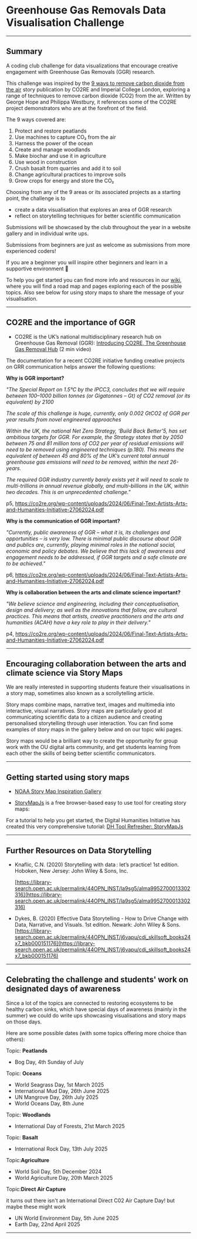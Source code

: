 # Greenhouse Gas Removals Data Visualisation Challenge

***
## Summary 
A coding club challenge for data visualizations that encourage creative engagement with Greenhouse Gas Removals (GGR) research. 

This challenge was inspired by the [9 ways to remove carbon dioxide from the air](https://co2re.org/9-ways-to-remove-carbon-dioxide-from-the-air/) story publication by CO2RE and Imperial College London, exploring a range of techniques to remove carbon dioxide (CO2) from the air. Written by George Hope and Philippa Westbury, it references some of the CO2RE project demonstrators who are at the forefront of the field.

The 9 ways covered are:
1. Protect and restore peatlands
2. Use machines to capture CO₂ from the air
3. Harness the power of the ocean
4. Create and manage woodlands
5. Make biochar and use it in agriculture
6. Use wood in construction
7. Crush basalt from quarries and add it to soil
8. Change agricultural practices to improve soils
9. Grow crops for energy and store the CO₂

Choosing from any of the 9 areas or its associated projects as a starting point, the challenge is to
- create a data visualisation that explores an area of GGR research
- reflect on storytelling techniques for better scientific communication

Submissions will be showcased by the club throughout the year in a website gallery and in individual write ups. 

Submissions from beginners are just as welcome as submissions from more experienced coders! 

If you are a beginner you will inspire other beginners and learn in a supportive environment 🙂 

To help you get started you can find more info and resources in our [wiki](https://github.com/OU-Weather-and-Climate-Club/GGR-Data-Visualisation-Challenge/wiki), where you will find a road map and pages exploring each of the possible topics. Also see below for using story maps to share the message of your visualisation.

***
## CO2RE and the importance of GGR

- CO2RE is the UK’s national multidisciplinary research hub on Greenhouse Gas Removal (GGR): [Introducing CO2RE, The Greenhouse Gas Removal Hub](https://youtu.be/SyjNxKmq8cE?si=nNH0v-LOdKVBYttE) (2 min video)

The documentation for a recent CO2RE initiative funding creative projects on GRR communication helps answer the following questions: 

**Why is GGR important?** 

*"The Special Report on 1.5°C by the IPCC3, concludes that we will require between 100–1000 billion
tonnes (or Gigatonnes – Gt) of CO2 removal (or its equivalent) by 2100*

*The scale of this challenge is huge, currently, only 0.002 GtCO2 of GGR per year results from novel
engineered approaches*

*Within the UK, the national Net Zero Strategy, ‘Build Back Better’5, has set ambitious targets for GGR.
For example, the Strategy states that by 2050 between 75 and 81 million tons of CO2 per year of
residual emissions will need to be removed using engineered techniques (p.180). This means the
equivalent of between 45 and 80% of the UK’s current total annual greenhouse gas emissions will need
to be removed, within the next 26-years.*

*The required GGR industry currently barely exists yet it will need to scale to multi-trillions in annual
revenue globally, and multi-billions in the UK, within two decades. This is an unprecedented challenge."*

p5, https://co2re.org/wp-content/uploads/2024/06/Final-Text-Artists-Arts-and-Humanities-Initiative-27062024.pdf

**Why is the communication of GGR important?**

*"Currently, public awareness of GGR – what it is, its challenges and opportunities – is very low. There is
minimal public discourse about GGR and publics are, currently, playing minimal roles in the national
social, economic and policy debates. We believe that this lack of awareness and engagement needs to
be addressed, if GGR targets and a safe climate are to be achieved."*

p6, https://co2re.org/wp-content/uploads/2024/06/Final-Text-Artists-Arts-and-Humanities-Initiative-27062024.pdf

**Why is collaboration between the arts and climate science important?**

*"We believe science and engineering, including their conceptualisation, design and delivery; as well as
the innovations that follow, are cultural practices. This means that artists, creative practitioners and
the arts and humanities (ACAH) have a key role to play in their delivery."*

p4, https://co2re.org/wp-content/uploads/2024/06/Final-Text-Artists-Arts-and-Humanities-Initiative-27062024.pdf

***
## Encouraging collaboration between the arts and climate science via Story Maps

We are really interested in supporting students feature their visualisations in a story map, sometimes also known as a scrollytelling article. 

Story maps combine maps, narrative text, images and multimedia into interactive, visual narratives. Story maps are particularly good at communicating scientific data to a citizen audience and creating personalised storytelling through user interaction. You can find some examples of story maps in the gallery below and on our topic wiki pages.  

Story maps would be a brilliant way to create the opportunity for group work with the OU digital arts community, and get students learning from each other the skills of being better scientific communicators.


***

## Getting started using story maps

- [NOAA Story Map Inspiration Gallery](https://noaa.maps.arcgis.com/apps/MinimalGallery/index.html?appid=e02942a8cdeb45348c69184539a7e705)

- [StoryMapJs](https://storymap.knightlab.com/) is a free browser-based easy to use tool for creating story maps:

For a tutorial to help you get started, the Digital Humanities Initiative has created this very comprehensive tutorial: [DH Tool Refresher: StoryMapJs](https://youtu.be/YQ-W28Wq5LU?si=U9B1T2XyWCPFvYWo)

***

## Further Resources on Data Storytelling

- Knaflic, C.N. (2020) Storytelling with data : let’s practice! 1st edition. Hoboken, New Jersey: John Wiley & Sons, Inc.
  
  [https://library-search.open.ac.uk/permalink/44OPN_INST/la9sg5/alma9952700013302316](https://library-search.open.ac.uk/permalink/44OPN_INST/la9sg5/alma9952700013302316)


 - Dykes, B. (2020) Effective Data Storytelling - How to Drive Change with Data, Narrative, and Visuals. 1st edition. Newark: John Wiley & Sons.
[https://library-search.open.ac.uk/permalink/44OPN_INST/j6vapu/cdi_skillsoft_books24x7_bkb000151176](https://library-search.open.ac.uk/permalink/44OPN_INST/j6vapu/cdi_skillsoft_books24x7_bkb000151176)

***

## Celebrating the challenge and students' work on designated days of awareness

Since a lot of the topics are connected to restoring ecosystems to be healthy carbon sinks, which have special days of awareness (mainly in the summer) we could do write ups showcasing visualisations and story maps on those days. 

Here are some possible dates (with some topics offering more choice than others):

Topic: **Peatlands**
- Bog Day, 4th Sunday of July 

Topic: **Oceans**
- World Seagrass Day, 1st March 2025
- International Mud Day, 26th June 2025
- UN Mangrove Day, 26th July 2025
- World Oceans Day, 8th June

Topic: **Woodlands**
- International Day of Forests, 21st March 2025

Topic: **Basalt**
- International Rock Day, 13th July 2025

Topic:**Agriculture**
- World Soil Day, 5th December 2024
- World Agriculture Day, 20th March 2025

Topic:**Direct Air Capture**

it turns out there isn't an International Direct C02 Air Capture Day! but maybe these might work

- UN World Environment Day, 5th June 2025
- Earth Day, 22nd April 2025

***
  
